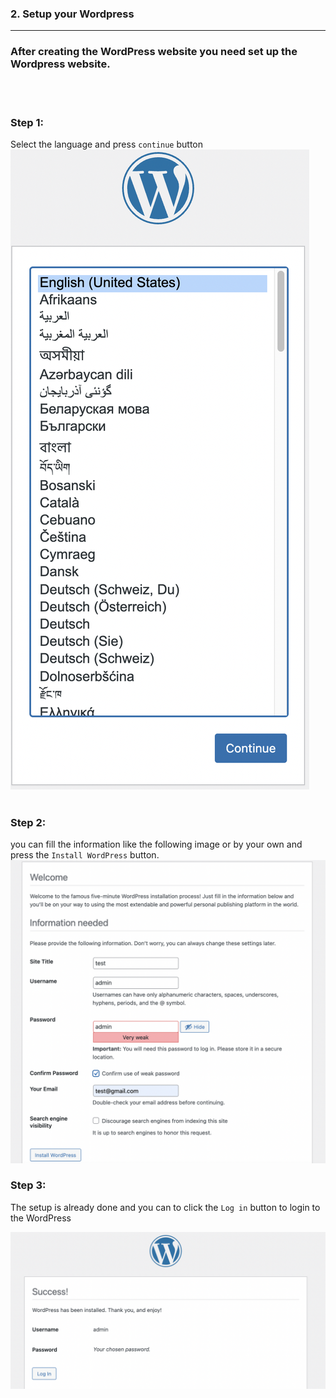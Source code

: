 ### 2. Setup your Wordpress
---
### After creating the WordPress website you need set up the Wordpress website.
<br></br>
### **Step 1:**
 Select the language and press `continue` button
![Image](./assets/Language.png)
<br></br>
### **Step 2:**

 you can fill the information like the following image or by your own and press the `Install WordPress` button.
![Image](./assets/WPSetup.png)

### **Step 3:**
 The setup is already done and you can to click the `Log in` button to login to the WordPress

![Image](./assets/WPLogin.png)